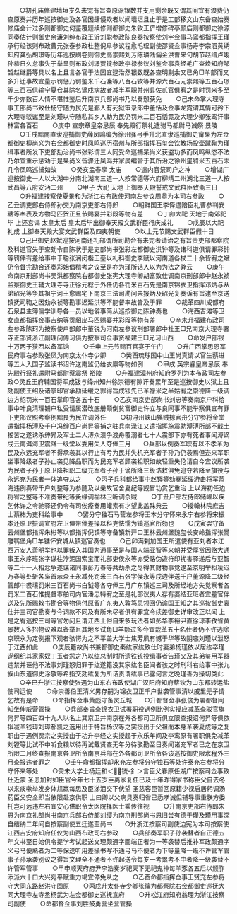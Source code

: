 <!-- { "loadSidebar": true } -->
　　○初孔庙修建墙垣岁久未完有旨查原派银数并支用剩余既又谓其间宜有浪费仍查原奏并历年巡按御史及各官因肆侵欺者以闻墙垣且止于是工部移文山东备查始奏修庙会计过多则都御史何鉴覆题续修则都御史朱钦王俨增修碑亭颜庙则都御史徐源同奏估计则御史余濂刘绅布政王沂刘聪参政陈良器按察使刘宇佥事马鸾都指挥王瑾承行经该则布政曹元张泰参政杜整倪阜参议程愈毛珵副使邵贤佥事杨寿李宗泗黄绣知府龚弘胡璟等历年巡按刷卷则御史高崇熙刘芳陈璘陆偁金洪曹来旬胡节赵缙卢翊孙恭日久怠事失于举呈则布政刘璟贾锭参政李禄参议刘鉴佥事袁经毛广查焕知府邹韶赵继爵等具以名上且言各官于法固宜逮治然银数既各查明剩余又已角□羊部而又多升迁事故宜量示罚惩乃罚鉴米千石濂等八百石钦等并源六百石元崇熙等五百石璟等三百石俱输宁夏仓其除名谪戍病故者减半军职并州县佐贰官俱宥之是时罚米多至千少亦数百人情不堪惟鉴后升南京兵部尚书乃以奏愬获免
　　○己未命掌大理寺事工部尚书致仕杨守随为民先是鄞人有死狱审录郎中董恬及佥事龙霓谓其情可矜下大理寺驳谳至是刘瑾以守随私其乡人勒为民仍罚米二百石恬霓及大理少卿张鸾讦事林富各百石
　　○庚申  宣宗章皇帝忌辰  奉先殿行祭礼遣驸马都尉马诚祭  景陵
　　○壬戌黜南直隶巡捕御史薛凤鸣编为徐州驿弓手升北直隶巡捕御史甯杲为左佥都御史柳尚义为右佥都御史时凤鸣巡历宿州与所部指挥石玺会饮教场投壶蹴鞠为瑾缉事者所发下吏部劾治尚书张彩谓三人同受命巡捕杲尚义获盗功多而凤鸣纵恣不法乃尔宜重示惩劝于是杲尚义皆骤迁凤鸣并家属编管于其所治之徐州玺罚米五百石未几令凤鸣巡捕如故
　　○癸亥孟春享  太庙
　　○遣内官祭司户之神
　　○增湖广巡按御史一人以大湖中分南北湖南三道一人按常德等六府柳靖二州湖北三道一人按武昌等八府安沔二州
　　○甲子  大祀  天地  上御奉天殿誓戒文武群臣致斋三日
　　○升福建按察使夏景和为浙江右布政使河南左参议周鼎为本司右参政
　　○乙丑调吏部右侍郎孙交为南京吏部右侍郎
　　○朝鲜国王李怿遣陪臣礼曹参判安瑭等奉表及方物马匹贺正旦节赐宴并彩叚等物有差
　　○丁卯大祀  天地于南郊祀毕  上还宫谒  太皇太后  皇太后毕出御奉天殿文武群臣行庆成礼
　　○戊辰以大祀礼成  上御奉天殿大宴文武群臣及四夷朝使
　　○以上元节赐文武群臣假十日
　　○己巳御史赵斌巡按河南还礼部谓所司勘合有未完者请治之有旨责吏部都察院及科道官失于查劾令自陈状于是吏部尚书张彩左都御史洪钟等及诸科道俱请罪彩钟等罚俸有差给事中于聪张润闵楷王銮以礼科御史李赋以河南道各杖二十余皆宥之斌仍令督完勘合还奏彩始倡稽考之议至是亦为瑾所诘人以为为法之弊云
　　○庚午命南京刑部尚书吴洪都察院右都御史张宪大理寺卿胡富致仕调南京刑部郎中赵永祯监察御史王辅大理寺寺正徐元稔于外任仍各罚米百石先是南京锦衣卫指挥邓炳与从弟昭光等争其祖宁河王愈赐宅下南京三法司勘问未报炳及昭光复奏诉有旨逮至京送镇抚司鞫之因劾永祯等勘事迟延洪等不能督率故皆及于罪
　　○裁革四川成都府石泉县主簿儒学训导各一员以地僻事简从巡按御史陈钟奏也
　　○海西吉滩等卫女直都指挥佥事吉纳等贡貂皮马匹赐宴并彩叚等物有差
　　○辛未升福建布政司左参政陈珂为按察使户部郎中董锐为河南左参议刑部署郎中杜王□兄南京大理寺署寺正邹贤浙江副理问傅习俱为按察司佥事贤福建王□兄习山西
　　○命发户部银十万两于狭西以备军饷
　　○壬申上元节赐百官宴于午门
　　○升广西掌思恩军民府事右参政张凤为南京太仆寺少卿
　　○癸酉琉球国中山王尚真请以官生蔡进等五人入国子监读书诏许送南监仍给衣廪等物如例
　　○甲戌  英宗睿皇帝忌辰  奉先殿行祭礼遣附马都尉蔡震祭  裕陵
　　○升福建漳州府知府罗列为本布政司左参政○灵丘王府辅国将军成钹与绛州知州徐崇德有隙讦奏累年至是巡按御史以狱上且劾副使王绍及诸掌印官承勘延缓之罪得旨成钹先已革禄米之半姑宥之崇德降一级调边方绍罚米一百石掌印官各五十石
　　○乙亥南京吏部尚书刘忠等奏南京户科给事中叶良清理铺户私受请属潜改底册颠倒贫富御史许立与良同事不能举察俱宜有罪下吏部议照考察例黜良为民立调外任
　　○初浔州峡山猺贼掠官舟分守参将金堂遣指挥杨溥及千户冯绅百户尚昇等捕之驻兵南渌江又遣指挥施震助溥溥所部不戢土猺苦之遂诱杀绅昇及军士二人溥众溃争渡舟覆溺者七十人震部下亦有死者事闻溥谪戍云南洱海卫震降一级堂以委用失人夺俸三月　　○兵部以例奏军职有以不孝革为民及永远充军者不得承袭其以行止有亏为民并失机充军者子孙乃仍袭焉但迩来军职坐事降级者子孙止袭见降品职而为民充军者顾袭祖职如故轻重失伦请自今宜议所袭为民者子孙于原卫降祖职二级充军者子孙于谪所降三级诰敕俱免追夺若降至旗役与永远充为民者一体追夺从之
　　○丙子兵科都给事中赵铎等劾奏延绥游击将军蓝海违例奏带千户刘整等为参随及以亲故官舍夏纪等觊冒功赏乞重治  上以海初任边将宥之整等不准奏带纪等夤缘调榆林卫听调杀贼
　　○丁丑户部左侍郎储巏以疾乞休许之令驰驿还仍令有司俟痊奏用巏素有才望此盖殊典云
　　○授翰林院庶吉士蔡祐为吏科给事中
　　○罢分守独石马营左参将王本分守怀来永宁右参将宋振本还原卫振调宣府左卫俱带俸差操以科克怯懦为镇巡官所劾也
　　○戊寅罢守备云州堡都指挥朱彬等以都指挥倪镇等守备镇新开口王林云州堡魏玺长安岭指挥张暠雕鹗堡角□羊镛怀安城从镇巡官奏也
　　○己卯满剌加国王所遣使有亚刘者本江西万安人萧明举也以罪叛入其国为通事至是与国人端亚智等来朝并受厚赏因赂大通事王永序班张字谋往浡泥国索宝而礼部吏侯永等亦受赂伪造符印扰害驿递后与亚智等二十一人相忿争遂谋诸同事彭万春等共劫杀之尽得其财物事觉逮至京明举拟凌迟万春等处斩各枭首示众王永减死罚米三百石张字侯永等戍边伴送千户董源降二级经管郎中裘壤罚米三百石尚书白钺等各夺俸三月广东镇巡三司及所经地方失觉察者各罚米二百石惟提督市舶司内官潘忠特宥之至是礼部议夷人存有婆结亚班者宜差官伴送及先所赐敕书勘合等物俱付原留广东夷人敦笃思领回仍谕国王知之其巡按御史袁仕并三司官勘奏与今词款不同及有所未尽者俱有罪宜令续差御史详审改正以闻  上是之宥巡按三司等官勿问且谓江西土俗自来多玩法者如彭华李裕尹直徐琼李孜省黄景数人多招物议难以备举且其地乡试角□羊额过多今宜裁革五十名仕者仍不许选除京职永为定例报下观者骇愕为之不平盖大学士焦芳夙有憾于华等故阴嗾刘瑾以泄怒于江西如此
　　○庚辰籍故尚书兼都御史秦纮家纮致仕时妻弟杨瑾依以居纮卒瑾遂纲纪其家家奴丁玉者怨之乃以纮总制时所遗铁铳投缉事者告瑾又及其弟玺用军器违禁并诬他不法事刘瑾怒归罪于纮遂籍没其家纮名臣闻者骇之时刑科右给事中张九叙山东道御史涂敬等希指交劾纮复为所诘责谓纮事已露何言之晚瑾善为操切类此
　　○辛巳升浙江按察使张遇为山东右布政使湖广汉阳府知府蔡钦为山东都转运盐使司运使
　　○命崇善伯王清义男存嗣为锦衣卫正千户世袭管事清以戚里无子请乞故有是命
　　○命指挥佥事黄彪守备灵丘城　　○升都督佥事张俊为署都督同知坐伸威营管操
　　○兵部奉旨查锦衣卫试署职役遇例比例实授应减革查驳官旗何昇等四百四十九人以名上其京卫并南京在外各都司卫所俱立限查报诏何昇等俱依拟减革钱璋刘璋郝凯之选用出于特旨杨汉等之实授出于父祖而本身革袭夏成等之复职由于遇例贾宗之实授由于功升李经之实授起于永乐年间及李鸾原有署职俱免减革刘镗等比试不中听食粮以待再试戴贤查无年分待驳勘至日奏闻诸充军者已之在京卫所限二月终查报南京各卫所令南京兵部在外各都司卫所令各该巡按御史限水程外三月查报违者罪之
　　○壬午命都指挥却永充左参将分守独石等处许泰充右参将分守怀来等处
　　○癸未大学士杨廷和＜锍-釒＞言臣父春原任湖广按察司佥事致仕近蒙  圣恩加封如臣官今年七十五岁臣离家复任已及十年昨得家书称臣父自去冬以来痰嗽举发身体尪羸每思及臣涕泪交下伏望  圣慈容臣暂回原籍少视启居躬调汤药臣父安全即当依限赴京供职  上曰卿以父病具奏归省已悉孝诚但辅导事重朕方委托岂可远违左右宜安心供职令太医院择医士乘传往视
　　○升南京吏部右侍郎朱恩为南京礼部尚书南京兵部右侍郎刘缨为南京刑部尚书恩旧尝有德于瑾及瑾用事深自结纳二年间自按察副使五迁遂至尚书　　○升浙江按察司副使边宪为本司按察使江西吉安府知府任仪为山西布政司右参政
　　○兵部奏军职子孙袭替者自正德五年文书至日始俱令提学考试起送文理颇通字画端正者为一等袭替后推补军政颇通字义弓马便熟者为二等保送听用差操书写不通弓马不便者为下等量降一级不许管军管事子孙承袭别议之得旨文理全不通者不许起送令每岁一考累考不中者降一级袭替不许管军管事
　　○甲申顺天府府尹李浩奏岁祀天下无祀鬼神每羊豕各五后以颁胙添派六十口大兴宛平赋重力竭宜停免从之
　　○乙酉命都指挥佥事王贤充左参将守大同东路赵洪守固原
　　○丙戌升太仆寺少卿张禴为都察院右佥都御史巡抚大同大理寺左寺丞杨武为左佥都御史巡抚宣府
　　○升松江府知府翁理为浙江按察司副使
　　○命都督佥事刘胜鼓勇营坐营管操
